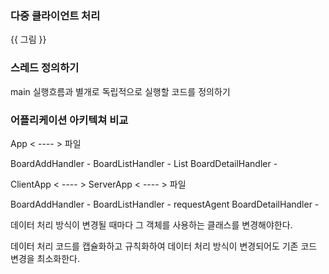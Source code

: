 ### 다중 클라이언트 처리
{{ 그림 }}

### 스레드 정의하기
main 실행흐름과 별개로 독립적으로 실행할 코드를 정의하기

### 어플리케이션 아키텍쳐 비교

App < ---- > 파일

BoardAddHandler -
BoardListHandler -   List
BoardDetailHandler -

ClientApp < ---- > ServerApp < ---- > 파일

BoardAddHandler -
BoardListHandler -  requestAgent
BoardDetailHandler - 

데이터 처리 방식이 변경될 때마다 그 객체를 사용하는 클래스를 변경해야한다.

데이터 처리 코드를 캡슐화하고 규칙화하여 데이터 처리 방식이 변경되어도 기존 코드 변경을 최소화한다.


